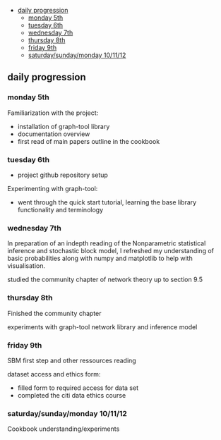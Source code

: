 - [daily progression](#daily-progression)
  - [monday 5th](#monday-5th)
  - [tuesday 6th](#tuesday-6th)
  - [wednesday 7th](#wednesday-7th)
  - [thursday 8th](#thursday-8th)
  - [friday 9th](#friday-9th)
  - [saturday/sunday/monday 10/11/12](#saturdaysundaymonday-101112)

  

## daily progression

### monday 5th 

Familiarization with the project:
- installation of graph-tool library
- documentation overview 
- first read of main papers outline in the cookbook 

### tuesday 6th 

- project github repository setup

Experimenting with graph-tool:
- went through the quick start tutorial, learning the base library functionality and terminology

### wednesday 7th 

In preparation of an indepth reading of the Nonparametric statistical inference and stochastic block model, I refreshed my understanding of basic probabilities along with numpy and matplotlib to help with visualisation.

studied the community chapter of network theory up to section 9.5

### thursday 8th 

Finished the community chapter

experiments with graph-tool network library and inference model

### friday 9th 

SBM first step and other ressources reading 

dataset access and ethics form:
- filled form to required access for data set
- completed the citi data ethics course

### saturday/sunday/monday 10/11/12

Cookbook understanding/experiments 

